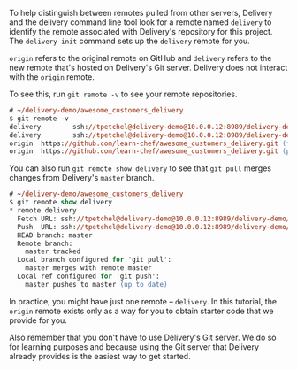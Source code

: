 To help distinguish between remotes pulled from other servers, Delivery and the delivery command line tool look for a remote named `delivery` to identify the remote associated with Delivery's repository for this project. The `delivery init` command sets up the `delivery` remote for you.

`origin` refers to the original remote on GitHub and `delivery` refers to the new remote that's hosted on Delivery's Git server. Delivery does not interact with the `origin` remote.

To see this, run `git remote -v` to see your remote repositories.

```ps
# ~/delivery-demo/awesome_customers_delivery
$ git remote -v
delivery        ssh://tpetchel@delivery-demo@10.0.0.12:8989/delivery-demo/delivery-demo/awesome_customers_delivery (fetch)
delivery        ssh://tpetchel@delivery-demo@10.0.0.12:8989/delivery-demo/delivery-demo/awesome_customers_delivery (push)
origin  https://github.com/learn-chef/awesome_customers_delivery.git (fetch)
origin  https://github.com/learn-chef/awesome_customers_delivery.git (push)
```

You can also run `git remote show delivery` to see that `git pull` merges changes from Delivery's `master` branch.

```ps
# ~/delivery-demo/awesome_customers_delivery
$ git remote show delivery
* remote delivery
  Fetch URL: ssh://tpetchel@delivery-demo@10.0.0.12:8989/delivery-demo/delivery-demo/awesome_customers_delivery
  Push  URL: ssh://tpetchel@delivery-demo@10.0.0.12:8989/delivery-demo/delivery-demo/awesome_customers_delivery
  HEAD branch: master
  Remote branch:
    master tracked
  Local branch configured for 'git pull':
    master merges with remote master
  Local ref configured for 'git push':
    master pushes to master (up to date)
```

In practice, you might have just one remote &ndash; `delivery`. In this tutorial, the `origin` remote exists only as a way for you to obtain starter code that we provide for you.

Also remember that you don't have to use Delivery's Git server. We do so for learning purposes and because using the Git server that Delivery already provides is the easiest way to get started.
